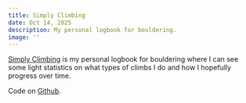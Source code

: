 ```yaml
---
title: Simply Climbing
date: Oct 14, 2025
description: My personal logbook for bouldering.
image: ''
---
```


[Simply Climbing](https://app.simply-climbing.com) is my personal logbook for bouldering where I can see some light statistics on what types of climbs I do and how I hopefully progress over time.

Code on <a href="https://github.com/Jimvid/simply-climbing" target="_blank">Github</a>.
